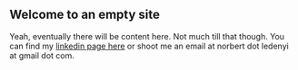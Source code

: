 ## Welcome to an empty site

Yeah, eventually there will be content here. Not much till that though. You can find my [linkedin page here](https://www.linkedin.com/in/norbertledenyi/) or shoot me an email at norbert dot ledenyi at gmail dot com.
